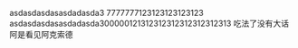
asdasdasdasasdadasda3
7777777123123123123123
asdasdasdasasdadasda300000121312312312312312312313
吃法了没有大话阿是看见阿克索德
